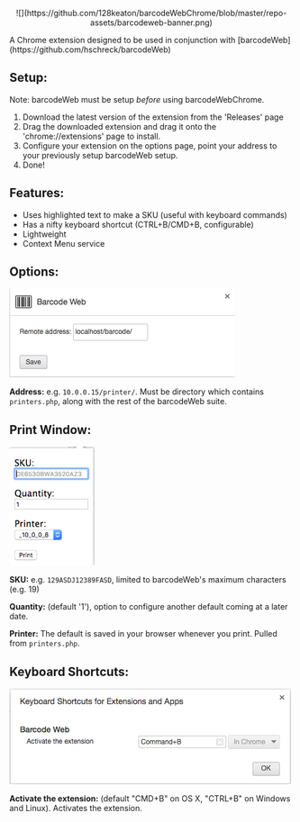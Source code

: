 <p align="center">![](https://github.com/128keaton/barcodeWebChrome/blob/master/repo-assets/barcodeweb-banner.png)</p>
A Chrome extension designed to be used in conjunction with [barcodeWeb](https://github.com/hschreck/barcodeWeb)

## Setup:
Note: barcodeWeb must be setup *before* using barcodeWebChrome.

1. Download the latest version of the extension from the 'Releases' page
2. Drag the downloaded extension and drag it onto the 'chrome://extensions' page to install.
3. Configure your extension on the options page, point your address to your previously setup barcodeWeb setup.
4. Done!

## Features:

* Uses highlighted text to make a SKU (useful with keyboard commands)
* Has a nifty keyboard shortcut (CTRL+B/CMD+B, configurable)
* Lightweight
* Context Menu service


## Options:
![Options in 'chrome://extensions'](https://github.com/128keaton/barcodeWebChrome/blob/master/repo-assets/options.png?raw=true)

**Address:** e.g. `10.0.0.15/printer/`. Must be directory which contains `printers.php`, along with the rest of the barcodeWeb suite.


## Print Window:

![Print window](https://github.com/128keaton/barcodeWebChrome/blob/master/repo-assets/print-window.png?raw=true)


**SKU:** e.g. `129ASDJ12389FASD`, limited to barcodeWeb's maximum characters (e.g. 19)

**Quantity:**  (default '1'), option to configure another default coming at a later date.

**Printer:** The default is saved in your browser whenever you print. Pulled from `printers.php`.

## Keyboard Shortcuts:

![Keyboarad](https://github.com/128keaton/barcodeWebChrome/blob/master/repo-assets/kb-shortcuts.png?raw=true)

**Activate the extension:** (default "CMD+B" on OS X, "CTRL+B" on Windows and Linux). Activates the extension.


